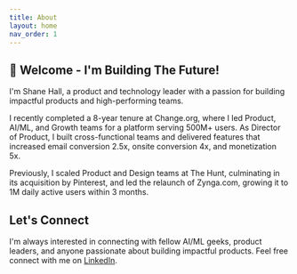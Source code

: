 ```yaml
---
title: About
layout: home
nav_order: 1
---
```


## 👋 Welcome - I'm Building The Future!

I'm Shane Hall, a product and technology leader with a passion for building impactful products and high-performing teams.

I recently completed a 8-year tenure at Change.org, where I led Product, AI/ML, and Growth teams for a platform serving 500M+ users. As Director of Product, I built cross-functional teams and delivered features that increased email conversion 2.5x, onsite conversion 4x, and monetization 5x.

Previously, I scaled Product and Design teams at The Hunt, culminating in its acquisition by Pinterest, and led the relaunch of Zynga.com, growing it to 1M daily active users within 3 months.

## Let's Connect

I'm always interested in connecting with fellow AI/ML geeks, product leaders, and anyone passionate about building impactful products. Feel free connect with me on [LinkedIn](https://linkedin.com/in/shanephall).
